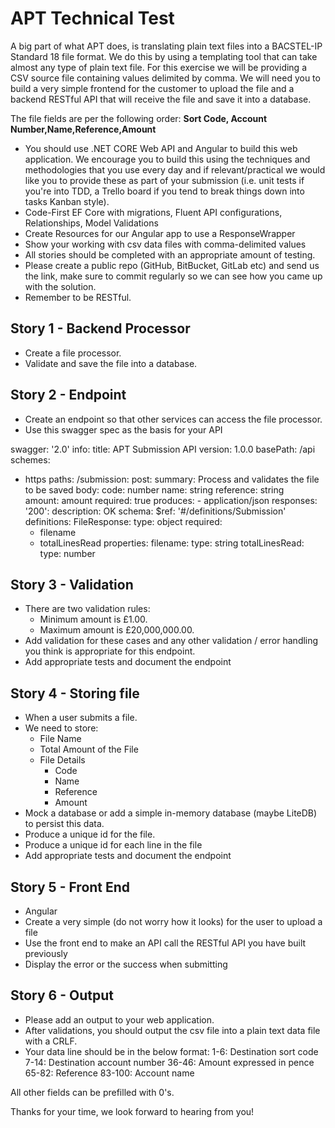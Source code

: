 # APT Technical Test

A big part of what APT does, is translating plain text files into a BACSTEL-IP Standard 18 file format. We do this by using a templating tool that can take almost any type of plain text file.
For this exercise we will be providing a CSV source file containing values delimited by comma. We will need you to build a very simple frontend for the customer to upload the file and a backend RESTful API that will receive the file and save it into a database.

The file fields are per the following order:
**Sort Code, Account Number,Name,Reference,Amount**

-   You should use .NET CORE Web API and Angular to build this web application. We encourage you to build this using the techniques and methodologies that you use every day and     if relevant/practical we would like you to provide these as part of your submission (i.e. unit tests if you're into TDD, a Trello board if you tend to break things down into     tasks Kanban style).
-   Code-First EF Core with migrations, Fluent API configurations, Relationships, Model Validations
-   Create Resources for our Angular app to use a ResponseWrapper
-   Show your working with csv data files with comma-delimited values
-   All stories should be completed with an appropriate amount of testing.
-   Please create a public repo (GitHub, BitBucket, GitLab etc) and send us the link, make sure to commit regularly so we can see how you came up with the solution.
-   Remember to be RESTful.

## Story 1 - Backend Processor

-   Create a file processor.
-   Validate and save the file into a database.

## Story 2 - Endpoint

-   Create an endpoint so that other services can access the file processor.
-   Use this swagger spec as the basis for your API

swagger: '2.0'
info:
  title: APT Submission API
  version: 1.0.0
basePath: /api
schemes:
  - https
paths:
  /submission:
    post:
      summary: Process and validates the file to be saved
      body:
          code: number
          name: string
          reference: string          
          amount: amount
          required: true
      produces:
        - application/json
      responses:
        '200':
          description: OK
          schema:
            $ref: '#/definitions/Submission'
definitions:
  FileResponse:
    type: object
    required:
      - filename
      - totalLinesRead
    properties:
      filename:
        type: string
      totalLinesRead: 
        type: number

## Story 3 - Validation

-   There are two validation rules:
    -   Minimum amount is £1.00.
    -   Maximum amount is £20,000,000.00.
-   Add validation for these cases and any other validation / error handling you think is appropriate for this endpoint.
-   Add appropriate tests and document the endpoint

## Story 4 - Storing file

-   When a user submits a file.
-   We need to store:
    -   File Name
    -   Total Amount of the File
    -   File Details
	    - Code
	    - Name
	    - Reference
	    - Amount
-   Mock a database or add a simple in-memory database (maybe LiteDB) to persist this data.
-   Produce a unique id for the file.
-   Produce a unique id for each line in the file
-   Add appropriate tests and document the endpoint

## Story 5 - Front End
- Angular
- Create a very simple (do not worry how it looks) for the user to upload a file
- Use the front end to make an API call the RESTful API you have built previously
- Display the error or the success when submitting

## Story 6 - Output
- Please add an output to your web application.
- After validations, you should output the csv file into a plain text data file with a CRLF.
- Your data line should be in the below format:
		1-6: Destination sort code
		7-14: Destination account number
		36-46: Amount expressed in pence
		65-82: Reference
		83-100: Account name

All other fields can be prefilled with 0's.

Thanks for your time, we look forward to hearing from you!
